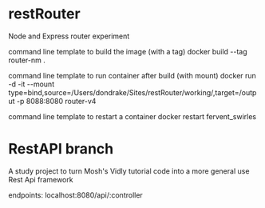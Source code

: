# restRouter
Node and Express router experiment

command line template to build the image (with a tag)
 docker build --tag router-nm .

command line template to run container after build (with mount)
docker run -d -it --mount type=bind,source=/Users/dondrake/Sites/restRouter/working/,target=/output -p 8088:8080 router-v4

command line template to restart a container
docker restart fervent_swirles

RestAPI branch
=========================
A study project to turn Mosh's Vidly tutorial code into a more general use Rest Api framework

endpoints: localhost:8080/api/:controller


